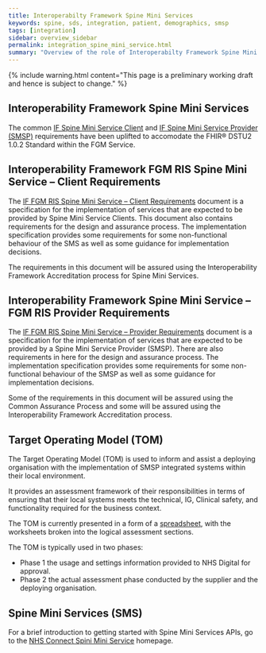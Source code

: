 ```yaml
---
title: Interoperabilty Framework Spine Mini Services
keywords: spine, sds, integration, patient, demographics, smsp
tags: [integration]
sidebar: overview_sidebar
permalink: integration_spine_mini_service.html
summary: "Overview of the role of Interoperabilty Framework Spine Mini Services (IF-SMS) within the FGM Service."
---
```


{% include warning.html content="This page is a preliminary working draft and hence is subject to change." %}

## Interoperability Framework Spine Mini Services ##

The common [IF Spine Mini Service Client](images/fgm/IF_Spine_Mini_Service_Common_Client_Requirements_1.0.pdf) and [IF Spine Mini Service Provider (SMSP)](images/fgm/IF_Spine_Mini_Service_Common_Provider_requirements_1.0.pdf) requirements have been uplifted to accomodate the FHIR&reg; DSTU2 1.0.2 Standard within the FGM Service. 

## Interoperability Framework FGM RIS Spine Mini Service – Client Requirements ##

 The [IF FGM RIS Spine Mini Service – Client Requirements] document is a specification for the implementation of services that are expected to be provided by Spine Mini Service Clients. This document also contains requirements for the design and assurance process. The implementation specification provides some requirements for some non-functional behaviour of the SMS as well as some guidance for implementation decisions.

The requirements in this document will be assured using the Interoperability Framework Accreditation process for Spine Mini Services.

## Interoperability Framework Spine Mini Service – FGM RIS Provider Requirements ##

The [IF FGM RIS Spine Mini Service – Provider Requirements] document is a specification for the implementation of services that are expected to be provided by a Spine Mini Service Provider (SMSP). There are also requirements in here for the design and assurance process. The implementation specification provides some requirements for some non-functional behaviour of the SMSP as well as some guidance for implementation decisions.

Some of the requirements in this document will be assured using the Common Assurance Process and some will be assured using the Interoperability Framework Accreditation process.

## Target Operating Model (TOM) ##

The Target Operating Model (TOM) is used to inform and assist a deploying organisation with the implementation of SMSP integrated systems within their local environment.

It provides an assessment framework of their responsibilities in terms of ensuring that their local systems meets the technical, IG, Clinical safety, and functionality required for the business context.

The TOM is currently presented in a form of a [spreadsheet](images/fgm/TEMPLATE_Target_Operating_Model-Spine_Mini_Service_com_v1.1.xls), with the worksheets broken into the logical assessment sections.

The TOM is typically used in two phases:

- Phase 1 the usage and settings information provided to NHS Digital for approval.
- Phase 2 the actual assessment phase conducted by the supplier and the deploying organisation.


## Spine Mini Services (SMS) ##

For a brief introduction to getting started with Spine Mini Services APIs, go to the [NHS Connect Spini Mini Service](https://nhsconnect.github.io/spine-smsp/index.html) homepage.


[IF FGM RIS Spine Mini Service – Client Requirements]: images/fgm/IF_Spine_Mini_Service_FGM_RIS_Client_Requirements_2.0.pdf

[IF FGM RIS Spine Mini Service – Provider Requirements]: images/fgm/IF_Spine_Mini_Service_FGM_RIS_Provider_Requirements_1.0.pdf


